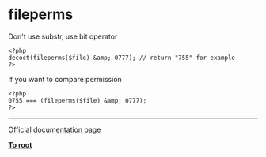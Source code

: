 # fileperms



Don&apos;t use substr, use bit operator<br>

```
<?php
decoct(fileperms($file) &amp; 0777); // return "755" for example
?>
```


If you want to compare permission


```
<?php
0755 === (fileperms($file) &amp; 0777);
?>
```
  

---

[Official documentation page](https://www.php.net/manual/en/function.fileperms.php)

**[To root](/README.md)**